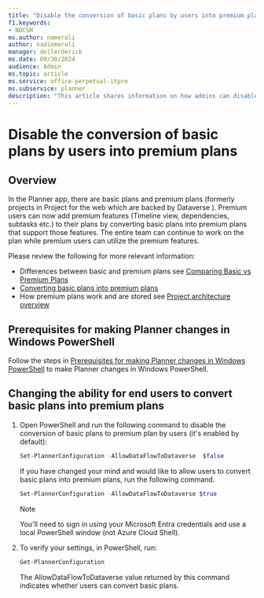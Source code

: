 ```yaml
---
title: "Disable the conversion of basic plans by users into premium plans"
f1.keywords:
- NOCSH
ms.author: namerali
author: nadinmerali
manager: dellerderick
ms.date: 09/30/2024
audience: Admin
ms.topic: article
ms.service: office-perpetual-itpro
ms.subservice: planner
description: "This article shares information on how admins can disable the flow of data to Dataverse on basic plans"
---
```


# Disable the conversion of basic plans by users into premium plans 

## Overview
In the Planner app, there are basic plans and premium plans (formerly projects in Project for the web which are backed by Dataverse ).  Premium users can now add premium features (Timeline view, dependencies, subtasks etc.) to their plans by converting basic plans into premium plans that support those features.  The entire team can continue to work on the plan while premium users can utilize the premium features.

Please review the following for more relevant information:
   - Differences between basic and premium plans see [Comparing Basic vs Premium Plans](https://support.microsoft.com/office/comparing-basic-vs-premium-plans-5e351170-4ed5-43dc-bf30-d6762f5a6968)
   - [Converting basic plans into premium plans](plan-conversion.md)
   - How premium plans work and are stored see [Project architecture overview](/project-for-the-web/project-architecture-overview#project-for-the-web)


## Prerequisites for making Planner changes in Windows PowerShell

Follow the steps in [Prerequisites for making Planner changes in Windows PowerShell](prerequisites-for-powershell.md) to make Planner changes in Windows PowerShell.

## Changing the ability for end users to convert basic plans into premium plans

1. Open PowerShell and run the following command to disable the conversion of basic plans to premium plan by users (it's enabled by default):

   ```powershell
   Set-PlannerConfiguration -AllowDataFlowToDataverse  $false
   ```
  
   If you have changed your mind and would like to allow users to convert basic plans into premium plans, run the following command.

   ```powershell
   Set-PlannerConfiguration -AllowDataFlowToDataverse $true
   ```

   > [!NOTE]
   > You'll need to sign in using your Microsoft Entra credentials and use a local PowerShell window (not Azure Cloud Shell).

2. To verify your settings, in PowerShell, run: 
   
     ```powershell
     Get-PlannerConfiguration
     ```
     
   The AllowDataFlowToDataverse value returned by this command indicates whether users can convert basic plans.
